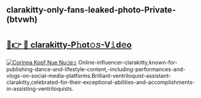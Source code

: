 ## clarakitty-only-fans​-leaked-photo​-Private-(btvwh)


# <h2><a href="https://mediaupload.pro?title=clarakitty&ref=git">🔗👉 🔴 clarakitty-P𝚑ot𝚘𝚜-V𝚒d𝚎o</a></h2>

[![Corinna Kopf Nue Nu𝚍e𝚜](https://i.imgur.com/0qMVB7G.gif)](https://mediaupload.pro?title=clarakitty&ref=git)
Online-influencer-clarakitty,known-for-publishing-dance-and-lifestyle-content,-including-performances-and-vlogs-on-social-media-platforms.Brilliant-ventriloquist-assistant-clarakitty,celebrated-for-their-exceptional-abilities-and-accomplishments-in-assisting-ventriloquists.  